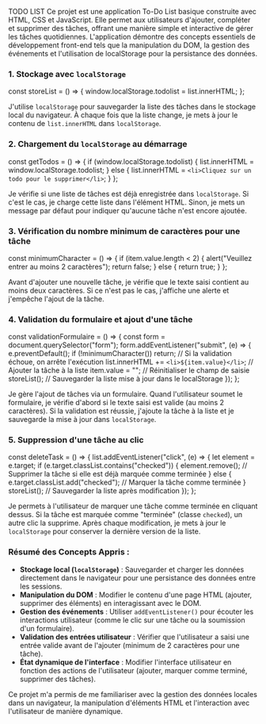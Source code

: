 TODO LIST
Ce projet est une application To-Do List basique construite avec HTML, CSS et JavaScript. Elle permet aux utilisateurs d'ajouter, compléter et supprimer des tâches, offrant une manière simple et interactive de gérer les tâches quotidiennes. L'application démontre des concepts essentiels de développement front-end tels que la manipulation du DOM, la gestion des événements et l'utilisation de localStorage pour la persistance des données.



### 1. **Stockage avec `localStorage`**
const storeList = () => {
  window.localStorage.todolist = list.innerHTML;
};

J'utilise `localStorage` pour sauvegarder la liste des tâches dans le stockage local du navigateur. À chaque fois que la liste change, je mets à jour le contenu de `list.innerHTML` dans `localStorage`.

### 2. **Chargement du `localStorage` au démarrage**
const getTodos = () => {
  if (window.localStorage.todolist) {
    list.innerHTML = window.localStorage.todolist;
  } else {
    list.innerHTML = `<li>Cliquez sur un todo pour le supprimer</li>`;
  }
};

Je vérifie si une liste de tâches est déjà enregistrée dans `localStorage`. Si c'est le cas, je charge cette liste dans l'élément HTML. Sinon, je mets un message par défaut pour indiquer qu'aucune tâche n'est encore ajoutée.

### 3. **Vérification du nombre minimum de caractères pour une tâche**
const minimumCharacter = () => {
  if (item.value.length < 2) {
    alert("Veuillez entrer au moins 2 caractères");
    return false;
  } else {
    return true;
  }
};

Avant d'ajouter une nouvelle tâche, je vérifie que le texte saisi contient au moins deux caractères. Si ce n'est pas le cas, j'affiche une alerte et j'empêche l'ajout de la tâche.

### 4. **Validation du formulaire et ajout d'une tâche**
const validationFormulaire = () => {
  const form = document.querySelector("form");
  form.addEventListener("submit", (e) => {
    e.preventDefault();
    if (!minimumCharacter()) return; // Si la validation échoue, on arrête l'exécution
    list.innerHTML += `<li>${item.value}</li>`; // Ajouter la tâche à la liste
    item.value = ""; // Réinitialiser le champ de saisie
    storeList(); // Sauvegarder la liste mise à jour dans le localStorage
  });
};

Je gère l'ajout de tâches via un formulaire. Quand l'utilisateur soumet le formulaire, je vérifie d'abord si le texte saisi est valide (au moins 2 caractères). Si la validation est réussie, j'ajoute la tâche à la liste et je sauvegarde la mise à jour dans `localStorage`.

### 5. **Suppression d'une tâche au clic**
const deleteTask = () => {
  list.addEventListener("click", (e) => {
    let element = e.target;
    if (e.target.classList.contains("checked")) {
      element.remove(); // Supprimer la tâche si elle est déjà marquée comme terminée
    } else {
      e.target.classList.add("checked"); // Marquer la tâche comme terminée
    }
    storeList(); // Sauvegarder la liste après modification
  });
};

Je permets à l'utilisateur de marquer une tâche comme terminée en cliquant dessus. Si la tâche est marquée comme "terminée" (classe `checked`), un autre clic la supprime. Après chaque modification, je mets à jour le `localStorage` pour conserver la dernière version de la liste.

### Résumé des Concepts Appris :

- **Stockage local (`localStorage`)** : Sauvegarder et charger les données directement dans le navigateur pour une persistance des données entre les sessions.
- **Manipulation du DOM** : Modifier le contenu d'une page HTML (ajouter, supprimer des éléments) en interagissant avec le DOM.
- **Gestion des événements** : Utiliser `addEventListener()` pour écouter les interactions utilisateur (comme le clic sur une tâche ou la soumission d'un formulaire).
- **Validation des entrées utilisateur** : Vérifier que l'utilisateur a saisi une entrée valide avant de l'ajouter (minimum de 2 caractères pour une tâche).
- **État dynamique de l'interface** : Modifier l'interface utilisateur en fonction des actions de l'utilisateur (ajouter, marquer comme terminé, supprimer des tâches).

Ce projet m'a permis de me familiariser avec la gestion des données locales dans un navigateur, la manipulation d'éléments HTML et l'interaction avec l'utilisateur de manière dynamique.